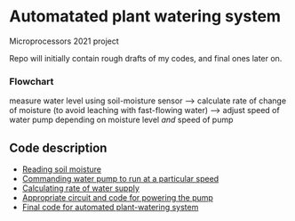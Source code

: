 # Automatated plant watering system

Microprocessors 2021 project

Repo will initially contain rough drafts of my codes, and final ones later on.

### Flowchart

measure water level using soil-moisture sensor  -->  calculate rate of change of moisture (to avoid leaching with fast-flowing water)  -->  adjust speed of water pump depending on moisture level *and* speed of pump

## Code description
- [Reading soil moisture](https://github.com/jaiisrani/Automatated_plant_watering/tree/main/Read_soil_moisture)
- [Commanding water pump to run at a particular speed](https://github.com/jaiisrani/Automatated_plant_watering/tree/main/Command_pump)
- [Calculating rate of water supply](https://github.com/jaiisrani/Automatated_plant_watering/tree/main/Moisture_rate)
- [Appropriate circuit and code for powering the pump](https://github.com/jaiisrani/Automatated_plant_watering/tree/main/Power_pump)
- [Final code for automated plant-watering system](https://github.com/jaiisrani/Automatated_plant_watering/tree/main/Automated_plant_watering )
